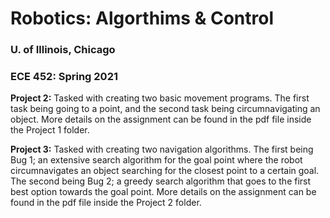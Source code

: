 # Robotics: Algorthims & Control
### U. of Illinois, Chicago
### ECE 452: Spring 2021

**Project 2:** Tasked with creating two basic movement programs. The first task being going to a point, and the second task being circumnavigating an object. More details on the assignment can be found in the pdf file inside the Project 1 folder.

**Project 3:** Tasked with creating two navigation algorithms. The first being Bug 1; an extensive search algorithm for the goal point where the robot circumnavigates an object searching for the closest point to a certain goal. The second being Bug 2; a greedy search algorithm that goes to the first best option towards the goal point. More details on the assignment can be found in the pdf file inside the Project 2 folder.
